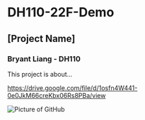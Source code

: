# DH110-22F-Demo

## [Project Name]
### Bryant Liang - DH110

This project is about...

https://drive.google.com/file/d/1osfn4W441-0e0JkM66creKbx06Rs8PBa/view

![Picture of GitHub](https://user-images.githubusercontent.com/79380837/192828820-b46433a1-bd4c-44db-a36b-da71f708e50b.png)

